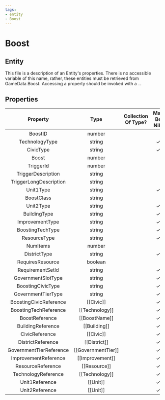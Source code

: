 ```yaml
---
tags:
- entity
- Boost
---
```

# Boost
## Entity
This file is a description of an Entity's properties. There is no accessible variable of this name, rather, these entities must be retrieved from GameData.Boost. Accessing a property should be invoked with a `.`.
## Properties
|	Property	|	Type	|	Collection Of Type?	|	May Be Nil?	|	Default	|	References	|	Key	|	Notes	|
|	:-:	|	:-:	|	:-:	|	:-:	|	:-:	|	:-:	|	:-:	|	-:	|
|	BoostID	|	number	|		|		|		|		|	✓	|	|
|	TechnologyType	|	string	|		|	✓	|		|	[[Technology]].TechnologyType	|		|	|
|	CivicType	|	string	|		|	✓	|		|	[[Civic]].CivicType	|		|	|
|	Boost	|	number	|		|		|		|		|		|	|
|	TriggerId	|	number	|		|		|	0	|		|		|	|
|	TriggerDescription	|	string	|		|		|		|		|		|	|
|	TriggerLongDescription	|	string	|		|		|		|		|		|	|
|	Unit1Type	|	string	|		|	✓	|		|	[[Unit]].UnitType	|		|	|
|	BoostClass	|	string	|		|		|		|	[[BoostName]].BoostType	|		|	|
|	Unit2Type	|	string	|		|	✓	|		|	[[Unit]].UnitType	|		|	|
|	BuildingType	|	string	|		|	✓	|		|	[[Building]].BuildingType	|		|	|
|	ImprovementType	|	string	|		|	✓	|		|	[[Improvement]].ImprovementType	|		|	|
|	BoostingTechType	|	string	|		|	✓	|		|	[[Technology]].TechnologyType	|		|	|
|	ResourceType	|	string	|		|	✓	|		|	[[Resource]].ResourceType	|		|	|
|	NumItems	|	number	|		|		|	0	|		|		|	|
|	DistrictType	|	string	|		|	✓	|		|	[[District]].DistrictType	|		|	|
|	RequiresResource	|	boolean	|		|		|	0	|		|		|	|
|	RequirementSetId	|	string	|		|	✓	|		|		|		|	|
|	GovernmentSlotType	|	string	|		|	✓	|		|	[[GovernmentSlot]].GovernmentSlotType	|		|	|
|	BoostingCivicType	|	string	|		|	✓	|		|	[[Civic]].CivicType	|		|	|
|	GovernmentTierType	|	string	|		|	✓	|		|	[[GovernmentTier]].TierType	|		|	|
|	BoostingCivicReference	|	[[Civic]]	|		|	✓	|		|		|		|	|
|	BoostingTechReference	|	[[Technology]]	|		|	✓	|		|		|		|	|
|	BoostReference	|	[[BoostName]]	|		|	✓	|		|		|		|	|
|	BuildingReference	|	[[Building]]	|		|	✓	|		|		|		|	|
|	CivicReference	|	[[Civic]]	|		|	✓	|		|		|		|	|
|	DistrictReference	|	[[District]]	|		|	✓	|		|		|		|	|
|	GovernmentTierReference	|	[[GovernmentTier]]	|		|	✓	|		|		|		|	|
|	ImprovementReference	|	[[Improvement]]	|		|	✓	|		|		|		|	|
|	ResourceReference	|	[[Resource]]	|		|	✓	|		|		|		|	|
|	TechnologyReference	|	[[Technology]]	|		|	✓	|		|		|		|	|
|	Unit1Reference	|	[[Unit]]	|		|	✓	|		|		|		|	|
|	Unit2Reference	|	[[Unit]]	|		|	✓	|		|		|		|	|
